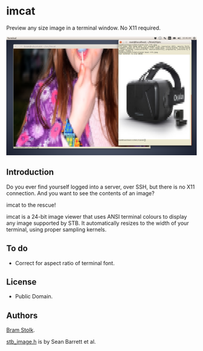 # imcat

Preview any size image in a terminal window. No X11 required.


![Sample use](images/sampledesktop.png "Sample use.")

## Introduction

Do you ever find yourself logged into a server, over SSH, but there is no X11 connection.
And you want to see the contents of an image?

imcat to the rescue!

imcat is a 24-bit image viewer that uses ANSI terminal colours to display any image supported by STB.
It automatically resizes to the width of your terminal, using proper sampling kernels.

## To do
* Correct for aspect ratio of terminal font.

## License

* Public Domain.

## Authors

[Bram Stolk](http://stolk.org).

[stb_image.h](http://nothings.org/stb_image.h) is by Sean Barrett et al.


